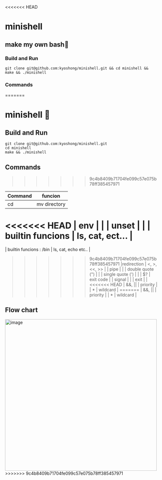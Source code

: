 <<<<<<< HEAD
# minishell

## make my own bash🐚


### Build and Run

```
git clone git@github.com:kyoshong/minishell.git && cd minishell && make && ./minishell
```
### Commands
=======
# minishell 🐚

## Build and Run

```
git clone git@github.com:kyoshong/minishell.git
cd minishell
make && ./minishell
```
## Commands
>>>>>>> 9c4b8409b71704fe099c57e075b78ff385457971

| Command | funcion |
|---|---|
| cd | mv directory |
<<<<<<< HEAD
| env | |
| unset | |
| builtin funcions | ls, cat, ect... |
=======
| builtin funcions : /bin | ls, cat, echo etc.. |
>>>>>>> 9c4b8409b71704fe099c57e075b78ff385457971
|redirection | <, >, <<, >> |
| pipe |  |
| double quote (") | |
| single quote (') | |
| $? | exit code |
| signal | |
| exit | |
<<<<<<< HEAD
| &&, || | priority |
| * | wildcard |
=======
| &&, \|\| | priority |
| * | wildcard |

## Flow chart
<img width="500" alt="image" src="https://user-images.githubusercontent.com/45951630/146564355-d301cb11-b123-4992-bba9-951deb60effc.png">
>>>>>>> 9c4b8409b71704fe099c57e075b78ff385457971
